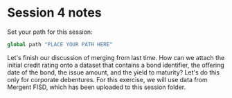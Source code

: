 # Session 4 notes

Set your path for this session:

```stata
global path "PLACE YOUR PATH HERE"
```
Let's finish our discussion of merging from last time. How can we attach the initial credit rating onto a dataset that contains a bond identifier, the offering date of the bond, the issue amount, and the yield to maturity? Let's do this only for corporate debentures. For this exercise, we will use data from Mergent FISD, which has been uploaded to this session folder.
